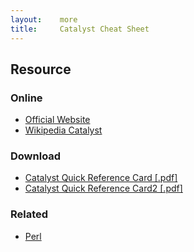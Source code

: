 ```yaml
---
layout:    more
title:     Catalyst Cheat Sheet
---
```

<div class="content content-400">
    <div class="board board-326">
        <h2 class="board-title">Resource</h2>
        <div class="board-card">
            <h3 class="board-card-title">Online</h3>
            <ul>
                <li><a href="http://www.catalystframework.org/">Official Website</a></li>
                <li><a href="http://en.wikipedia.org/wiki/Catalyst_(software)">Wikipedia Catalyst</a></li>
            </ul>
        </div>
        <div class="board-card">
            <h3 class="board-card-title">Download</h3>
            <ul>
                <li><a href="/static/cs/Catalyst-Quick-Reference-Card.2011-12-12.pdf">Catalyst Quick Reference Card [.pdf]</a></li>
                <li><a href="/static/cs/catalyst-refcard-a4.2011-12-12.pdf">Catalyst Quick Reference Card2 [.pdf]</a></li>
            </ul>
        </div>
        <div class="board-card">
            <h3 class="board-card-title">Related</h3>
            <ul>
                <li><a href="/perl" title="Perl Cheat Sheet">Perl</a></li>
            </ul>
        </div>
    </div>
</div>

